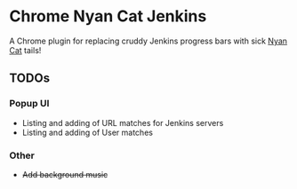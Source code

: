 # Chrome Nyan Cat Jenkins
A Chrome plugin for replacing cruddy Jenkins progress bars with sick
[Nyan Cat](http://nyan.cat) tails!

## TODOs
### Popup UI
* Listing and adding of URL matches for Jenkins servers
* Listing and adding of User matches

### Other
* ~~Add background music~~
